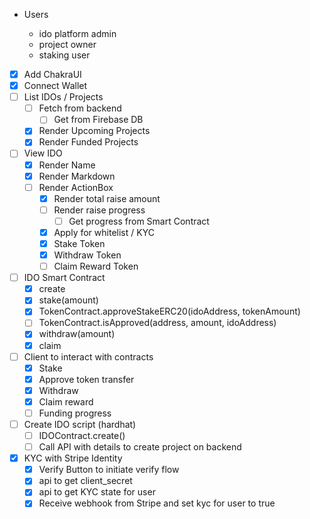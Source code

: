 - Users

  - ido platform admin
  - project owner
  - staking user

- [x] Add ChakraUI
- [x] Connect Wallet
- [ ] List IDOs / Projects
  - [ ] Fetch from backend
    - [ ] Get from Firebase DB
  - [x] Render Upcoming Projects
  - [x] Render Funded Projects
- [ ] View IDO
  - [x] Render Name
  - [x] Render Markdown
  - [ ] Render ActionBox
    - [x] Render total raise amount
    - [ ] Render raise progress
      - [ ] Get progress from Smart Contract
    - [x] Apply for whitelist / KYC
    - [x] Stake Token
    - [x] Withdraw Token
    - [ ] Claim Reward Token
- [ ] IDO Smart Contract
  - [x] create
  - [x] stake(amount)
  - [x] TokenContract.approveStakeERC20(idoAddress, tokenAmount)
  - [ ] TokenContract.isApproved(address, amount, idoAddress)
  - [x] withdraw(amount)
  - [x] claim
- [ ] Client to interact with contracts
  - [x] Stake
  - [x] Approve token transfer
  - [x] Withdraw
  - [x] Claim reward
  - [ ] Funding progress
- [ ] Create IDO script (hardhat)
  - [ ] IDOContract.create()
  - [ ] Call API with details to create project on backend
- [x] KYC with Stripe Identity
  - [x] Verify Button to initiate verify flow
  - [x] api to get client_secret
  - [x] api to get KYC state for user
  - [x] Receive webhook from Stripe and set kyc for user to true
